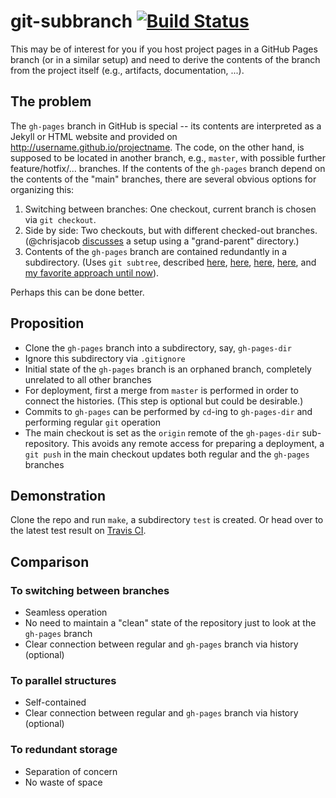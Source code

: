 # git-subbranch [![Build Status](https://travis-ci.org/krlmlr/git-subbranch.svg?branch=master)](https://travis-ci.org/krlmlr/git-subbranch)

This may be of interest for you if you host project pages in a GitHub Pages branch (or in a similar setup) and need to derive the contents of the branch from the project itself (e.g., artifacts, documentation, ...).

## The problem

The `gh-pages` branch in GitHub is special -- its contents are interpreted as a Jekyll or HTML website and provided on http://username.github.io/projectname.  The code, on the other hand, is supposed to be located in another branch, e.g., `master`, with possible further feature/hotfix/... branches.  If the contents of the `gh-pages` branch depend on the contents of the "main" branches, there are several obvious options for organizing this:

1. Switching between branches: One checkout, current branch is chosen via `git checkout`.
2. Side by side: Two checkouts, but with different checked-out branches. (@chrisjacob [discusses](https://gist.github.com/chrisjacob/833223) a setup using a "grand-parent" directory.)
3. Contents of the `gh-pages` branch are contained redundantly in a subdirectory. (Uses `git subtree`, described [here](https://gist.github.com/cobyism/4730490), [here](http://gsferreira.com/archive/2014/06/update-github-pages-using-a-project-subfolder/), [here](http://lukecod.es/2014/08/15/deploy-a-static-subdirectory-to-github-pages/), [here](http://happygiraffe.net/blog/2009/07/04/publishing-a-subdirectory-to-github-pages/), and [my favorite approach until now](https://github.com/johnmyleswhite/ProjectTemplate/blob/9374ccc80066f48c925a8e67f159b6602da7c3e8/Makefile#L9)).

Perhaps this can be done better.


## Proposition

- Clone the `gh-pages` branch into a subdirectory, say, `gh-pages-dir`
- Ignore this subdirectory via `.gitignore`
- Initial state of the `gh-pages` branch is an orphaned branch, completely unrelated to all other branches
- For deployment, first a merge from `master` is performed in order to connect the histories.  (This step is optional but could be desirable.)
- Commits to `gh-pages` can be performed by `cd`-ing to `gh-pages-dir` and performing regular `git` operation
- The main checkout is set as the `origin` remote of the `gh-pages-dir` sub-repository. This avoids any remote access for preparing a deployment, a `git push` in the main checkout updates both regular and the `gh-pages` branches


## Demonstration

Clone the repo and run `make`, a subdirectory `test` is created.  Or head over to the latest test result on [Travis CI](https://travis-ci.org/krlmlr/git-subbranch).


## Comparison

### To switching between branches

- Seamless operation
- No need to maintain a "clean" state of the repository just to look at the `gh-pages` branch
- Clear connection between regular and `gh-pages` branch via history (optional)


### To parallel structures

- Self-contained
- Clear connection between regular and `gh-pages` branch via history (optional)


### To redundant storage

- Separation of concern
- No waste of space
